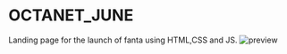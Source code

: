 # OCTANET_JUNE
Landing page for the launch of fanta using HTML,CSS and JS. 
![preview](https://github.com/Shankar-hacker/OCTANET_JUNE/assets/153806752/27bb018f-1d65-4d8c-84cb-2488f571129b)

